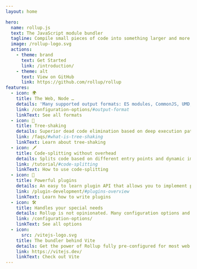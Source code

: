 ```yaml
---
layout: home

hero:
  name: rollup.js
  text: The JavaScript module bundler
  tagline: Compile small pieces of code into something larger and more complex
  image: /rollup-logo.svg
  actions:
    - theme: brand
      text: Get Started
      link: /introduction/
    - theme: alt
      text: View on GitHub
      link: https://github.com/rollup/rollup
features:
  - icon: 🌍
    title: The Web, Node …
    details: 'Many supported output formats: ES modules, CommonJS, UMD, SystemJS and more. Bundles not only for the web but many other platforms as well.'
    link: /configuration-options/#output-format
    linkText: See all formats
  - icon: 🌳
    title: Tree-shaking
    details: Superior dead code elimination based on deep execution path analysis with the tool that brought tree-shaking to the JavaScript world.
    link: /faqs/#what-is-tree-shaking
    linkText: Learn about tree-shaking
  - icon: 🗡️
    title: Code-splitting without overhead
    details: Splits code based on different entry points and dynamic imports by just using the import mechanism of the output format.
    link: /tutorial/#code-splitting
    linkText: How to use code-splitting
  - icon: 🔌
    title: Powerful plugins
    details: An easy to learn plugin API that allows you to implement powerful code injections and transformations with little code. Adopted by Vite and WMR.
    link: /plugin-development/#plugins-overview
    linkText: Learn how to write plugins
  - icon: 🛠️
    title: Handles your special needs
    details: Rollup is not opinionated. Many configuration options and a rich plugin interface make it the ideal bundler for special build flows and higher level tooling.
    link: /configuration-options/
    linkText: See all options
  - icon:
      src: /vitejs-logo.svg
    title: The bundler behind Vite
    details: Get the power of Rollup fully pre-configured for most web development flows with an insanely fast development server.
    link: https://vitejs.dev/
    linkText: Check out Vite
---
```


